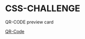 # CSS-CHALLENGE
QR-CODE preview card 

<a href="https://qr-code-felipeleopoldino.netlify.app/">QR-Code</a>

